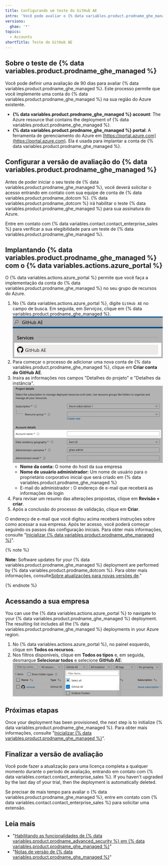 ```yaml
---
title: Configurando um teste do GitHub AE
intro: 'Você pode avaliar o {% data variables.product.prodname_ghe_managed %} gratuitamente.'
versions:
  ghae: '*'
topics:
  - Accounts
shortTitle: Teste do GitHub AE
---
```


## Sobre o teste de {% data variables.product.prodname_ghe_managed %}

Você pode definir uma avaliação de 90 dias para avaliar {% data variables.product.prodname_ghe_managed %}. Este processo permite que você implemente uma conta do {% data variables.product.prodname_ghe_managed %} na sua região do Azure existente.

- **{% data variables.product.prodname_ghe_managed %} account**: The Azure resource that contains the deployment of {% data variables.product.prodname_ghe_managed %}.
- **{% data variables.product.prodname_ghe_managed %} portal**: A ferramenta de gerenciamento do Azure em [https://portal.azure.com](https://portal.azure.com). Ela é usada para implantar a conta de {% data variables.product.prodname_ghe_managed %}.

## Configurar a versão de avaliação do {% data variables.product.prodname_ghe_managed %}


Antes de poder iniciar o seu teste de {% data variables.product.prodname_ghe_managed %}, você deverá solicitar o acesso entrando em contato com sua equipe de conta de {% data variables.product.prodname_dotcom %}. {% data variables.product.prodname_dotcom %} irá habilitar o teste {% data variables.product.prodname_ghe_managed %} para sua assinatura do Azure.

Entre em contato com {% data variables.contact.contact_enterprise_sales %} para verificar a sua elegibilidade para um teste de {% data variables.product.prodname_ghe_managed %}.

## Implantando {% data variables.product.prodname_ghe_managed %} com o {% data variables.actions.azure_portal %}

O {% data variables.actions.azure_portal %} permite que você faça a implementação da conta do {% data variables.product.prodname_ghe_managed %} no seu grupo de recursos do Azure.

1. No {% data variables.actions.azure_portal %}, digite `GitHub AE` no campo de busca. Em seguida, em _Serviços_, clique em {% data variables.product.prodname_ghe_managed %}. ![Resultado da pesquisa de {% data variables.actions.azure_portal %}](/assets/images/azure/github-ae-azure-portal-search.png)
1. Para começar o processo de adicionar uma nova conta de {% data variables.product.prodname_ghe_managed %}, clique em **Criar conta do GitHub AE**.
1. Insira as informações nos campos "Detalhes do projeto" e "Detalhes da instância". ![Resultado da pesquisa de {% data variables.actions.azure_portal %}](/assets/images/azure/github-ae-azure-portal-form.png)
    - **Nome da conta:** O nome do host da sua empresa
    - **Nome de usuário administrador:** Um nome de usuário para o proprietário corporativo inicial que será criado em {% data variables.product.prodname_ghe_managed %}
    - E-mail do administrador **:** O endereço de e-mail que receberá as informações de login
1. Para revisar um resumo das alterações propostas, clique em **Revisão + criar**.
1. Após a conclusão do processo de validação, clique em **Criar**.

O endereço de e-mail que você digitou acima receberá instruções sobre como acessar a sua empresa. Após ter acesso, você poderá começar seguindo os passos das configuração iniciais. Para obter mais informações, consulte "[Inicializar {% data variables.product.prodname_ghe_managed %}](/admin/configuration/initializing-github-ae)".

{% note %}

**Note:** Software updates for your {% data variables.product.prodname_ghe_managed %} deployment are performed by {% data variables.product.prodname_dotcom %}. Para obter mais informações, consulte[Sobre atualizações para novas versões de](/admin/overview/about-upgrades-to-new-releases)."

{% endnote %}

## Acessando a sua empresa

You can use the {% data variables.actions.azure_portal %} to navigate to your {% data variables.product.prodname_ghe_managed %} deployment. The resulting list includes all the {% data variables.product.prodname_ghe_managed %} deployments in your Azure region.

1. No {% data variables.actions.azure_portal %}, no painel esquerdo, clique em **Todos os recursos**.
1. Nos filtros disponíveis, clique em **Todos os tipos** e, em seguida, desmarque **Selecionar todos** e selecione **GitHub AE**: ![Resultado da pesquisa de {% data variables.actions.azure_portal %}](/assets/images/azure/github-ae-azure-portal-type-filter.png)

## Próximas etapas

Once your deployment has been provisioned, the next step is to initialize {% data variables.product.prodname_ghe_managed %}. Para obter mais informações, consulte "[Inicializar {% data variables.product.prodname_ghe_managed %}](/github-ae@latest/admin/configuration/configuring-your-enterprise/initializing-github-ae)".

## Finalizar a versão de avaliação

Você pode fazer a atualização para uma licença completa a qualquer momento durante o período de avaliação, entrando em contato com {% data variables.contact.contact_enterprise_sales %}. If you haven't upgraded by the last day of your trial, then the deployment is automatically deleted.

Se precisar de mais tempo para avaliar o {% data variables.product.prodname_ghe_managed %}, entre em contato com {% data variables.contact.contact_enterprise_sales %} para solicitar uma extensão.

## Leia mais

- "[Habilitando as funcionalidades de {% data variables.product.prodname_advanced_security %} em {% data variables.product.prodname_ghe_managed %}](/github/getting-started-with-github/about-github-advanced-security#enabling-advanced-security-features-on-github-ae)"
- "[Notas de versão de {% data variables.product.prodname_ghe_managed %}](/github-ae@latest/admin/overview/github-ae-release-notes)" 
